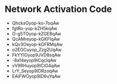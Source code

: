 # Network Activation Code
* QhckxOyop-ko-7oqAw
* fgtRo-yop-kZH5kqAw
* O-g5TOyop-kZGE8qAw
* QcAMreyop-kGKFIqAw
* kQv3Oeyop-kGFRMqAw
* o2EGCuyop_Zzg2UqAw
* FkYYIOyop9JVD8sqAw
* -8a14eyop9ICqcIqAw
* vV9RHuyop9ICiG4qAw
* LrY_Seyop9IDRzoqAw
* EAiFWOyop9ID6uYqAw